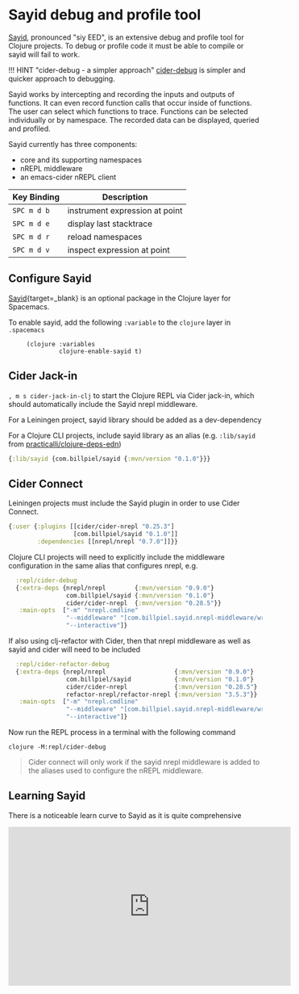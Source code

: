 # Sayid debug and profile tool

[Sayid](http://bpiel.github.io/sayid/), pronounced "siy EED", is an extensive debug and profile tool for Clojure projects. To debug or profile code it must be able to compile or sayid will fail to work.

!!! HINT "cider-debug - a simpler approach"
    [cider-debug](cider-debug.md) is simpler and quicker approach to debugging.

Sayid works by intercepting and recording the inputs and outputs of functions. It can even record function calls that occur inside of functions. The user can select which functions to trace. Functions can be selected individually or by namespace. The recorded data can be displayed, queried and profiled.

Sayid currently has three components:
- core and its supporting namespaces
- nREPL middleware
- an emacs-cider nREPL client

| Key Binding | Description                    |
|-------------|--------------------------------|
| `SPC m d b` | instrument expression at point |
| `SPC m d e` | display last stacktrace        |
| `SPC m d r` | reload namespaces              |
| `SPC m d v` | inspect expression at point    |


## Configure Sayid

[Sayid](http://bpiel.github.io/sayid/){target=_blank} is an optional package in the Clojure layer for Spacemacs.

To enable sayid, add the following `:variable` to the `clojure` layer in `.spacemacs`

```elisp
     (clojure :variables
              clojure-enable-sayid t)
```


## Cider Jack-in

`, m s cider-jack-in-clj` to start the Clojure REPL via Cider jack-in, which should automatically include the Sayid nrepl middleware.

For a Leiningen project, sayid library should be added as a dev-dependency

For a Clojure CLI projects, include sayid library as an alias (e.g. `:lib/sayid` from [practicalli/clojure-deps-edn](https://github.com/practicalli/clojure-deps-edn))

```clojure
{:lib/sayid {com.billpiel/sayid {:mvn/version "0.1.0"}}}
```


## Cider Connect

Leiningen projects must include the Sayid plugin in order to use Cider Connect.

```clojure
{:user {:plugins [[cider/cider-nrepl "0.25.3"]
                  [com.billpiel/sayid "0.1.0"]]
        :dependencies [[nrepl/nrepl "0.7.0"]]}}
```

Clojure CLI projects will need to explicitly include the middleware configuration in the same alias that configures nrepl, e.g.

```clojure
  :repl/cider-debug
  {:extra-deps {nrepl/nrepl        {:mvn/version "0.9.0"}
                com.billpiel/sayid {:mvn/version "0.1.0"}
                cider/cider-nrepl  {:mvn/version "0.28.5"}}
   :main-opts  ["-m" "nrepl.cmdline"
                "--middleware" "[com.billpiel.sayid.nrepl-middleware/wrap-sayid,cider.nrepl/cider-middleware]"
                "--interactive"]}
```

If also using clj-refactor with Cider, then that nrepl middleware as well as sayid and cider will need to be included

```clojure
  :repl/cider-refactor-debug
  {:extra-deps {nrepl/nrepl                   {:mvn/version "0.9.0"}
                com.billpiel/sayid            {:mvn/version "0.1.0"}
                cider/cider-nrepl             {:mvn/version "0.28.5"}
                refactor-nrepl/refactor-nrepl {:mvn/version "3.5.3"}}
   :main-opts  ["-m" "nrepl.cmdline"
                "--middleware" "[com.billpiel.sayid.nrepl-middleware/wrap-sayid,refactor-nrepl.middleware/wrap-refactor,cider.nrepl/cider-middleware]"
                "--interactive"]}
```

Now run the REPL process in a terminal with the following command

```
clojure -M:repl/cider-debug
```

> Cider connect will only work if the sayid nrepl middleware is added to the aliases used to configure the nREPL middleware.


## Learning Sayid

There is a noticeable learn curve to Sayid as it is quite comprehensive

<p style="text-align:center">
<iframe width="560" height="315" src="https://www.youtube.com/embed/wkduA4py-qk" title="YouTube video player" frameborder="0" allow="accelerometer; autoplay; clipboard-write; encrypted-media; gyroscope; picture-in-picture" allowfullscreen></iframe>
</p>
